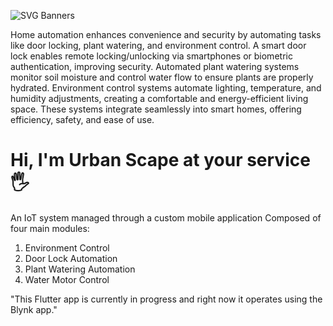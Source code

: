 ![SVG Banners](https://svg-banners.vercel.app/api?type=glitch&text1=Urban-Scape&width=1200&height=200)

Home automation enhances convenience and security by automating tasks like door locking, plant watering, and environment control. A smart door lock enables remote locking/unlocking via smartphones or biometric authentication, improving security. Automated plant watering systems monitor soil moisture and control water flow to ensure plants are properly hydrated. Environment control systems automate lighting, temperature, and humidity adjustments, creating a comfortable and energy-efficient living space. These systems integrate seamlessly into smart homes, offering efficiency, safety, and ease of use.

# Hi, I'm Urban Scape at your service 🖐️

An IoT system managed through a custom mobile application
Composed of four main modules:
1) Environment Control
2) Door Lock Automation
3) Plant Watering Automation
4) Water Motor Control

"This Flutter app is currently in progress and right now it operates using the Blynk app."


